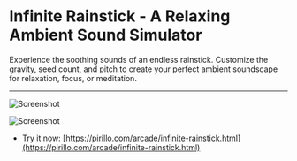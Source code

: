 
# Infinite Rainstick - A Relaxing Ambient Sound Simulator

Experience the soothing sounds of an endless rainstick. Customize the gravity, seed count, and pitch to create your perfect ambient soundscape for relaxation, focus, or meditation.

---

![Screenshot](https://github.com/ChrisPirillo/infinite-rainstick/blob/main/assets/screenshot.png?raw=true)


![Screenshot](https://raw.githubusercontent.com/ChrisPirillo/infinite-rainstick/main/assets/screenshot.png)

* Try it now: [https://pirillo.com/arcade/infinite-rainstick.html](https://pirillo.com/arcade/infinite-rainstick.html)
